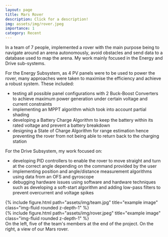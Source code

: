 ```yaml
---
layout: page
title: Mars Rover 
description: Click for a description!
img: assets/img/rover.jpeg
importance: 1
category: Recent
---
```

In a team of 7 people, implemented a rover with the main purpose being to navigate around an arena autonomously, avoid obstacles and send data to a database used to map the arena. My work mainly focused in the Energy and Drive sub-systems.

For the Energy Subsystem, as 4 PV panels were to be used to power the rover, many approaches were taken to maximise the efficiency and achieve a robust system. These included:
- testing all possible panel configurations with 2 Buck-Boost Converters to achieve maximum power generation under certain voltage and current constraints
- implementing an MPPT algorithm which took into account partial shading
- developing a Battery Charge Algorithm to keep the battery within its rated voltage and prevent a battery breakdown
- designing a State of Charge Algorithm for range estimation hence preventing the rover from not being able to return back to the charging station

For the Drive Subsystem, my work focused on:
- developing PID controllers to enable the rover to move straight and turn at the correct angle depending on the command provided by the user
- implementing position and angle/distance measurement algorithms using data from an OFS and gyroscope
- debugging hardware issues using software and hardware techniques such as developing a soft-start algorithm and adding low-pass filters to prevent overcurrent and voltage spikes


<div class="row">
    <div class="col-sm mt-3 mt-md-0">
        {% include figure.html path="assets/img/team.jpg" title="example image" class="img-fluid rounded z-depth-1" %}
    </div>
    <div class="col-sm mt-3 mt-md-0">
        {% include figure.html path="assets/img/rover.jpeg" title="example image" class="img-fluid rounded z-depth-1" %}
    </div>

</div>
<div class="caption">
    On the left, five of the team's members at the end of the project. On the right, a view of our Mars rover.
</div>
